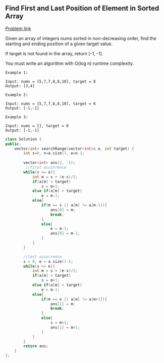 ## Find First and Last Position of Element in Sorted Array

[Problem link](https://leetcode.com/problems/find-first-and-last-position-of-element-in-sorted-array/)

Given an array of integers nums sorted in non-decreasing order, find the starting and ending position of a given target value.

If target is not found in the array, return [-1, -1].

You must write an algorithm with O(log n) runtime complexity.

 
```
Example 1:

Input: nums = [5,7,7,8,8,10], target = 8
Output: [3,4]

Example 2:

Input: nums = [5,7,7,8,8,10], target = 6
Output: [-1,-1]

Example 3:

Input: nums = [], target = 0
Output: [-1,-1]
``` 


```cpp
class Solution {
public:
    vector<int> searchRange(vector<int>& a, int target) {
        int s=0, n=a.size(), e=n-1;
        
        vector<int> ans(2, -1);
         //first occurrence
        while(s <= e){
            int m = s + (e-s)/2;
            if(a[m] < target)
                s = m+1;
            else if(a[m] > target)
                e = m-1;
            else{
                if(m == s || a[m] != a[m-1]){
                    ans[0] = m;
                    break;
                }
                else{
                    e = m-1;
                    ans[0] = m-1;
                }
            }
        }

        //last occurrence
        s = 0, e = a.size()-1;
        while(s <= e){
            int m = s + (e-s)/2;
            if(a[m] < target)
                s = m+1;
            else if(a[m] > target)
                e = m-1;
            else{
                if(m == e || a[m] != a[m+1]){
                    ans[1] = m;
                    break;
                }
                else{
                    s = m+1;
                    ans[1] = m+1;
                }
            }
        }
        return ans;
    }
};
```